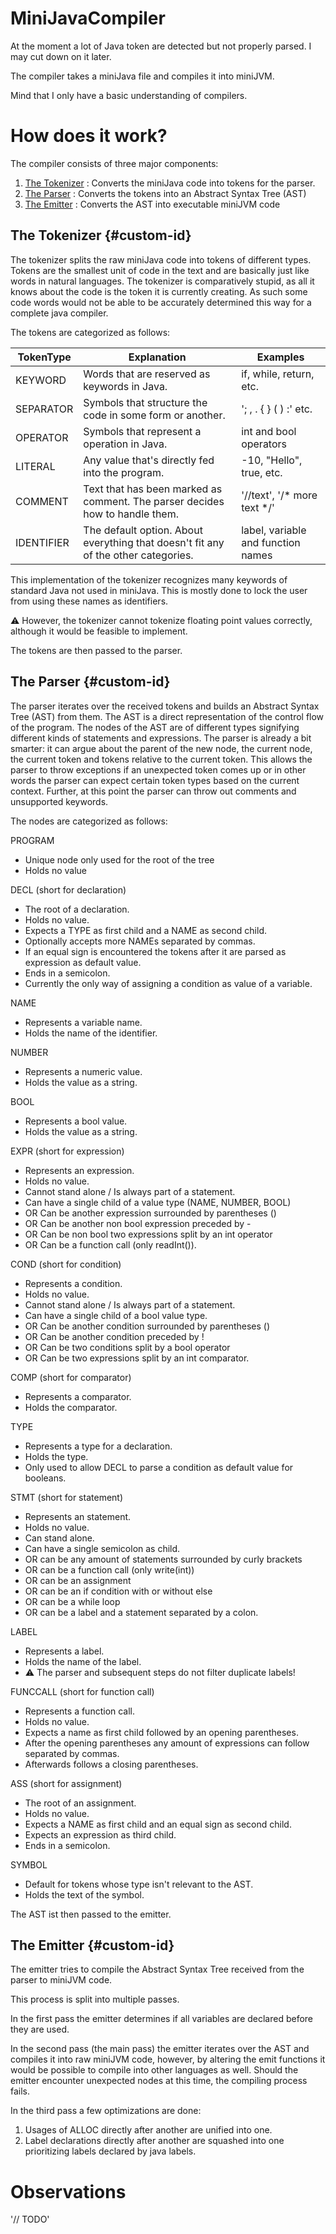 # MiniJavaCompiler
At the moment a lot of Java token are detected but not properly parsed.
I may cut down on it later.

The compiler takes a miniJava file and compiles it into miniJVM.

Mind that I only have a basic understanding of compilers.

# How does it work?

The compiler consists of three major components:
1. [The Tokenizer](#the-tokenizer-custom-id) : Converts the miniJava code into tokens for the parser.
2. [The Parser](#the-parser-custom-id) : Converts the tokens into an Abstract Syntax Tree (AST)
3. [The Emitter](#the-emitter-custom-id) : Converts the AST into executable miniJVM code

## The Tokenizer {#custom-id}
The tokenizer splits the raw miniJava code into tokens of different types.
Tokens are the smallest unit of code in the text and are basically just like
words in natural languages. The tokenizer is comparatively stupid, as all it
knows about the code is the token it is currently creating. As such some code 
words would not be able to be accurately determined this way for a complete
java compiler.

The tokens are categorized as follows:

| TokenType  | Explanation                                                                        | Examples                           |
| ---------- | ---------------------------------------------------------------------------------- | ---------------------------------- |
| KEYWORD    | Words that are reserved as keywords in Java.                                       | if, while, return, etc.            |
| SEPARATOR  | Symbols that structure  the code in some form or another.                          | '; , . { } ( ) :' etc.             |
| OPERATOR   | Symbols that represent a operation in Java.                                        | int and bool operators             |
| LITERAL    | Any value that's directly fed into the program.                                    | -10, "Hello", true, etc.           |
| COMMENT    | Text that has been marked as comment. The parser decides how to handle them.       | '//text', '/* more text */'        |
| IDENTIFIER | The default option. About everything that doesn't fit any of the other categories. | label, variable and function names |

This implementation of the tokenizer recognizes many keywords of standard Java 
not used in miniJava.
This is mostly done to lock the user from using these names as identifiers.

:warning: However, the tokenizer cannot tokenize floating point values correctly, although it would be feasible to implement.

The tokens are then passed to the parser.

## The Parser {#custom-id}
The parser iterates over the received tokens and builds an Abstract Syntax Tree 
(AST) from them. The AST is a direct representation of the control flow of the 
program. The nodes of the AST are of different types signifying different kinds 
of statements and expressions. The parser is already a bit smarter: it can argue
about the parent of the new node, the current node, the current token and tokens 
relative to the current token. This allows the parser to throw exceptions if an
unexpected token comes up or in other words the parser can expect certain token 
types based on the current context. Further, at this point the parser can throw 
out comments and unsupported keywords.

The nodes are categorized as follows:

PROGRAM
- Unique node only used for the root of the tree
- Holds no value

DECL (short for declaration)
- The root of a declaration.
- Holds no value.
- Expects a TYPE as first child and a NAME as second child.
- Optionally accepts more NAMEs separated by commas.
- If an equal sign is encountered the tokens after it are parsed as expression as default value.
- Ends in a semicolon.
- Currently the only way of assigning a condition as value of a variable.

NAME
- Represents a variable name.
- Holds the name of the identifier.

NUMBER
- Represents a numeric value.
- Holds the value as a string.

BOOL
- Represents a bool value.
- Holds the value as a string.

EXPR (short for expression)
- Represents an expression.
- Holds no value.
- Cannot stand alone / Is always part of a statement.
- Can have a single child of a value type (NAME, NUMBER, BOOL)
- OR Can be another expression surrounded by parentheses ()
- OR Can be another non bool expression preceded by -
- OR Can be non bool two expressions split by an int operator
- OR Can be a function call (only readInt()).

COND (short for condition)
- Represents a condition.
- Holds no value.
- Cannot stand alone / Is always part of a statement.
- Can have a single child of a bool value type.
- OR Can be another condition surrounded by parentheses ()
- OR Can be another condition preceded by !
- OR Can be two conditions split by a bool operator
- OR Can be two expressions split by an int comparator.

COMP (short for comparator)
- Represents a comparator.
- Holds the comparator.

TYPE 
- Represents a type for a declaration.
- Holds the type.
- Only used to allow DECL to parse a condition as default value for booleans.

STMT (short for statement)
- Represents an statement.
- Holds no value.
- Can stand alone.
- Can have a single semicolon as child.
- OR can be any amount of statements surrounded by curly brackets
- OR can be a function call (only write(int))
- OR can be an assignment
- OR can be an if condition with or without else
- OR can be a while loop
- OR can be a label and a statement separated by a colon.

LABEL
- Represents a label.
- Holds the name of the label.
- :warning: The parser and subsequent steps do not filter duplicate labels!

FUNCCALL (short for function call)
- Represents a function call.
- Holds no value.
- Expects a name as first child followed by an opening parentheses.
- After the opening parentheses any amount of expressions can follow separated by commas.
- Afterwards follows a closing parentheses.

ASS (short for assignment)
- The root of an assignment.
- Holds no value.
- Expects a NAME as first child and an equal sign as second child.
- Expects an expression as third child.
- Ends in a semicolon.

SYMBOL
- Default for tokens whose type isn't relevant to the AST.
- Holds the text of the symbol.

The AST ist then passed to the emitter.

## The Emitter {#custom-id}

The emitter tries to compile the Abstract Syntax Tree received from the parser to miniJVM code.

This process is split into multiple passes.

In the first pass the emitter determines if all variables are declared before 
they are used.

In the second pass (the main pass) the emitter iterates over the AST and compiles it into raw miniJVM code,
however, by altering the emit functions it would be possible to compile into other languages as well.
Should the emitter encounter unexpected nodes at this time, the compiling process fails.

In the third pass a few optimizations are done:
1. Usages of ALLOC directly after another are unified into one.
2. Label declarations directly after another are squashed into one prioritizing labels declared by java labels.

# Observations

'// TODO'
